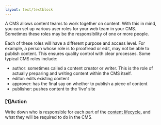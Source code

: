 ```yaml
---
layout: text/textblock
---
```

A CMS allows content teams to work together on content. With this in mind, you can set up various user roles for your web team in your CMS. Sometimes these roles may be the responsibility of one or more people.

Each of these roles will have a different purpose and access level. For example, a person whose role is to proofread or edit, may not be able to publish content. This ensures quality control with clear processes.
Some typical CMS roles include:
- author: sometimes called a content creator or writer. This is the role of actually preparing and writing content within the CMS itself.
- editor: edits existing content
- approver: has the final say on whether to publish a piece of content
- publisher: pushes content to the ‘live’ site

### [1]Action
Write down who is responsible for each part of the [content lifecycle](/content-strategy/content-lifecycle/), and what they will be required to do in the CMS.

